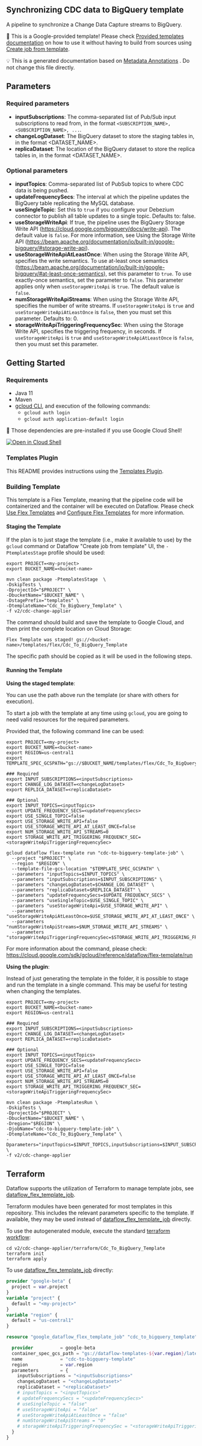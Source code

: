 
Synchronizing CDC data to BigQuery template
---
A pipeline to synchronize a Change Data Capture streams to BigQuery.


:memo: This is a Google-provided template! Please
check [Provided templates documentation](https://cloud.google.com/dataflow/docs/guides/templates/provided/mysql-change-data-capture-to-bigquery)
on how to use it without having to build from sources using [Create job from template](https://console.cloud.google.com/dataflow/createjob?template=Cdc_To_BigQuery_Template).

:bulb: This is a generated documentation based
on [Metadata Annotations](https://github.com/GoogleCloudPlatform/DataflowTemplates#metadata-annotations)
. Do not change this file directly.

## Parameters

### Required parameters

* **inputSubscriptions**: The comma-separated list of Pub/Sub input subscriptions to read from, in the format `<SUBSCRIPTION_NAME>,<SUBSCRIPTION_NAME>, ...`.
* **changeLogDataset**: The BigQuery dataset to store the staging tables in, in the format <DATASET_NAME>.
* **replicaDataset**: The location of the BigQuery dataset to store the replica tables in, in the format <DATASET_NAME>.

### Optional parameters

* **inputTopics**: Comma-separated list of PubSub topics to where CDC data is being pushed.
* **updateFrequencySecs**: The interval at which the pipeline updates the BigQuery table replicating the MySQL database.
* **useSingleTopic**: Set this to `true` if you configure your Debezium connector to publish all table updates to a single topic. Defaults to: false.
* **useStorageWriteApi**: If true, the pipeline uses the BigQuery Storage Write API (https://cloud.google.com/bigquery/docs/write-api). The default value is `false`. For more information, see Using the Storage Write API (https://beam.apache.org/documentation/io/built-in/google-bigquery/#storage-write-api).
* **useStorageWriteApiAtLeastOnce**:  When using the Storage Write API, specifies the write semantics. To use at-least once semantics (https://beam.apache.org/documentation/io/built-in/google-bigquery/#at-least-once-semantics), set this parameter to `true`. To use exactly-once semantics, set the parameter to `false`. This parameter applies only when `useStorageWriteApi` is `true`. The default value is `false`.
* **numStorageWriteApiStreams**: When using the Storage Write API, specifies the number of write streams. If `useStorageWriteApi` is `true` and `useStorageWriteApiAtLeastOnce` is `false`, then you must set this parameter. Defaults to: 0.
* **storageWriteApiTriggeringFrequencySec**: When using the Storage Write API, specifies the triggering frequency, in seconds. If `useStorageWriteApi` is `true` and `useStorageWriteApiAtLeastOnce` is `false`, then you must set this parameter.



## Getting Started

### Requirements

* Java 11
* Maven
* [gcloud CLI](https://cloud.google.com/sdk/gcloud), and execution of the
  following commands:
  * `gcloud auth login`
  * `gcloud auth application-default login`

:star2: Those dependencies are pre-installed if you use Google Cloud Shell!

[![Open in Cloud Shell](http://gstatic.com/cloudssh/images/open-btn.svg)](https://console.cloud.google.com/cloudshell/editor?cloudshell_git_repo=https%3A%2F%2Fgithub.com%2FGoogleCloudPlatform%2FDataflowTemplates.git&cloudshell_open_in_editor=v2/cdc-parent/cdc-agg/src/main/java/com/google/cloud/dataflow/cdc/applier/CdcToBigQueryChangeApplierPipeline.java)

### Templates Plugin

This README provides instructions using
the [Templates Plugin](https://github.com/GoogleCloudPlatform/DataflowTemplates#templates-plugin).

### Building Template

This template is a Flex Template, meaning that the pipeline code will be
containerized and the container will be executed on Dataflow. Please
check [Use Flex Templates](https://cloud.google.com/dataflow/docs/guides/templates/using-flex-templates)
and [Configure Flex Templates](https://cloud.google.com/dataflow/docs/guides/templates/configuring-flex-templates)
for more information.

#### Staging the Template

If the plan is to just stage the template (i.e., make it available to use) by
the `gcloud` command or Dataflow "Create job from template" UI,
the `-PtemplatesStage` profile should be used:

```shell
export PROJECT=<my-project>
export BUCKET_NAME=<bucket-name>

mvn clean package -PtemplatesStage  \
-DskipTests \
-DprojectId="$PROJECT" \
-DbucketName="$BUCKET_NAME" \
-DstagePrefix="templates" \
-DtemplateName="Cdc_To_BigQuery_Template" \
-f v2/cdc-change-applier
```


The command should build and save the template to Google Cloud, and then print
the complete location on Cloud Storage:

```
Flex Template was staged! gs://<bucket-name>/templates/flex/Cdc_To_BigQuery_Template
```

The specific path should be copied as it will be used in the following steps.

#### Running the Template

**Using the staged template**:

You can use the path above run the template (or share with others for execution).

To start a job with the template at any time using `gcloud`, you are going to
need valid resources for the required parameters.

Provided that, the following command line can be used:

```shell
export PROJECT=<my-project>
export BUCKET_NAME=<bucket-name>
export REGION=us-central1
export TEMPLATE_SPEC_GCSPATH="gs://$BUCKET_NAME/templates/flex/Cdc_To_BigQuery_Template"

### Required
export INPUT_SUBSCRIPTIONS=<inputSubscriptions>
export CHANGE_LOG_DATASET=<changeLogDataset>
export REPLICA_DATASET=<replicaDataset>

### Optional
export INPUT_TOPICS=<inputTopics>
export UPDATE_FREQUENCY_SECS=<updateFrequencySecs>
export USE_SINGLE_TOPIC=false
export USE_STORAGE_WRITE_API=false
export USE_STORAGE_WRITE_API_AT_LEAST_ONCE=false
export NUM_STORAGE_WRITE_API_STREAMS=0
export STORAGE_WRITE_API_TRIGGERING_FREQUENCY_SEC=<storageWriteApiTriggeringFrequencySec>

gcloud dataflow flex-template run "cdc-to-bigquery-template-job" \
  --project "$PROJECT" \
  --region "$REGION" \
  --template-file-gcs-location "$TEMPLATE_SPEC_GCSPATH" \
  --parameters "inputTopics=$INPUT_TOPICS" \
  --parameters "inputSubscriptions=$INPUT_SUBSCRIPTIONS" \
  --parameters "changeLogDataset=$CHANGE_LOG_DATASET" \
  --parameters "replicaDataset=$REPLICA_DATASET" \
  --parameters "updateFrequencySecs=$UPDATE_FREQUENCY_SECS" \
  --parameters "useSingleTopic=$USE_SINGLE_TOPIC" \
  --parameters "useStorageWriteApi=$USE_STORAGE_WRITE_API" \
  --parameters "useStorageWriteApiAtLeastOnce=$USE_STORAGE_WRITE_API_AT_LEAST_ONCE" \
  --parameters "numStorageWriteApiStreams=$NUM_STORAGE_WRITE_API_STREAMS" \
  --parameters "storageWriteApiTriggeringFrequencySec=$STORAGE_WRITE_API_TRIGGERING_FREQUENCY_SEC"
```

For more information about the command, please check:
https://cloud.google.com/sdk/gcloud/reference/dataflow/flex-template/run


**Using the plugin**:

Instead of just generating the template in the folder, it is possible to stage
and run the template in a single command. This may be useful for testing when
changing the templates.

```shell
export PROJECT=<my-project>
export BUCKET_NAME=<bucket-name>
export REGION=us-central1

### Required
export INPUT_SUBSCRIPTIONS=<inputSubscriptions>
export CHANGE_LOG_DATASET=<changeLogDataset>
export REPLICA_DATASET=<replicaDataset>

### Optional
export INPUT_TOPICS=<inputTopics>
export UPDATE_FREQUENCY_SECS=<updateFrequencySecs>
export USE_SINGLE_TOPIC=false
export USE_STORAGE_WRITE_API=false
export USE_STORAGE_WRITE_API_AT_LEAST_ONCE=false
export NUM_STORAGE_WRITE_API_STREAMS=0
export STORAGE_WRITE_API_TRIGGERING_FREQUENCY_SEC=<storageWriteApiTriggeringFrequencySec>

mvn clean package -PtemplatesRun \
-DskipTests \
-DprojectId="$PROJECT" \
-DbucketName="$BUCKET_NAME" \
-Dregion="$REGION" \
-DjobName="cdc-to-bigquery-template-job" \
-DtemplateName="Cdc_To_BigQuery_Template" \
-Dparameters="inputTopics=$INPUT_TOPICS,inputSubscriptions=$INPUT_SUBSCRIPTIONS,changeLogDataset=$CHANGE_LOG_DATASET,replicaDataset=$REPLICA_DATASET,updateFrequencySecs=$UPDATE_FREQUENCY_SECS,useSingleTopic=$USE_SINGLE_TOPIC,useStorageWriteApi=$USE_STORAGE_WRITE_API,useStorageWriteApiAtLeastOnce=$USE_STORAGE_WRITE_API_AT_LEAST_ONCE,numStorageWriteApiStreams=$NUM_STORAGE_WRITE_API_STREAMS,storageWriteApiTriggeringFrequencySec=$STORAGE_WRITE_API_TRIGGERING_FREQUENCY_SEC" \
-f v2/cdc-change-applier
```

## Terraform

Dataflow supports the utilization of Terraform to manage template jobs,
see [dataflow_flex_template_job](https://registry.terraform.io/providers/hashicorp/google/latest/docs/resources/dataflow_flex_template_job).

Terraform modules have been generated for most templates in this repository. This includes the relevant parameters
specific to the template. If available, they may be used instead of
[dataflow_flex_template_job](https://registry.terraform.io/providers/hashicorp/google/latest/docs/resources/dataflow_flex_template_job)
directly.

To use the autogenerated module, execute the standard
[terraform workflow](https://developer.hashicorp.com/terraform/intro/core-workflow):

```shell
cd v2/cdc-change-applier/terraform/Cdc_To_BigQuery_Template
terraform init
terraform apply
```

To use
[dataflow_flex_template_job](https://registry.terraform.io/providers/hashicorp/google/latest/docs/resources/dataflow_flex_template_job)
directly:

```terraform
provider "google-beta" {
  project = var.project
}
variable "project" {
  default = "<my-project>"
}
variable "region" {
  default = "us-central1"
}

resource "google_dataflow_flex_template_job" "cdc_to_bigquery_template" {

  provider          = google-beta
  container_spec_gcs_path = "gs://dataflow-templates-${var.region}/latest/flex/Cdc_To_BigQuery_Template"
  name              = "cdc-to-bigquery-template"
  region            = var.region
  parameters        = {
    inputSubscriptions = "<inputSubscriptions>"
    changeLogDataset = "<changeLogDataset>"
    replicaDataset = "<replicaDataset>"
    # inputTopics = "<inputTopics>"
    # updateFrequencySecs = "<updateFrequencySecs>"
    # useSingleTopic = "false"
    # useStorageWriteApi = "false"
    # useStorageWriteApiAtLeastOnce = "false"
    # numStorageWriteApiStreams = "0"
    # storageWriteApiTriggeringFrequencySec = "<storageWriteApiTriggeringFrequencySec>"
  }
}
```
